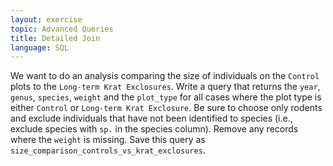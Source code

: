 ```yaml
---
layout: exercise
topic: Advanced Queries
title: Detailed Join
language: SQL
---
```


We want to do an analysis comparing the size of individuals on the `Control`
plots to the `Long-term Krat Exclosures`. Write a query that returns the `year`,
`genus`, `species`, `weight` and the `plot_type` for all cases where the plot
type is either `Control` or `Long-term Krat Exclosure`. Be sure to choose only
rodents and exclude individuals that have not been identified to species (i.e.,
exclude species with `sp.` in the species column). Remove any records where the
`weight` is missing. Save this query as
`size_comparison_controls_vs_krat_exclosures`.
